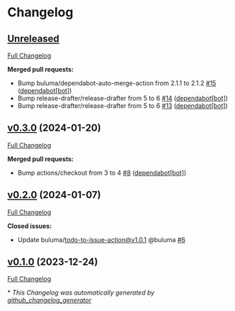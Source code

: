 # Changelog

## [Unreleased](https://github.com/buluma/ansible-role-netdata/tree/HEAD)

[Full Changelog](https://github.com/buluma/ansible-role-netdata/compare/v0.3.0...HEAD)

**Merged pull requests:**

- Bump buluma/dependabot-auto-merge-action from 2.1.1 to 2.1.2 [\#15](https://github.com/buluma/ansible-role-netdata/pull/15) ([dependabot[bot]](https://github.com/apps/dependabot))
- Bump release-drafter/release-drafter from 5 to 6 [\#14](https://github.com/buluma/ansible-role-netdata/pull/14) ([dependabot[bot]](https://github.com/apps/dependabot))
- Bump release-drafter/release-drafter from 5 to 6 [\#13](https://github.com/buluma/ansible-role-netdata/pull/13) ([dependabot[bot]](https://github.com/apps/dependabot))

## [v0.3.0](https://github.com/buluma/ansible-role-netdata/tree/v0.3.0) (2024-01-20)

[Full Changelog](https://github.com/buluma/ansible-role-netdata/compare/v0.2.0...v0.3.0)

**Merged pull requests:**

- Bump actions/checkout from 3 to 4 [\#8](https://github.com/buluma/ansible-role-netdata/pull/8) ([dependabot[bot]](https://github.com/apps/dependabot))

## [v0.2.0](https://github.com/buluma/ansible-role-netdata/tree/v0.2.0) (2024-01-07)

[Full Changelog](https://github.com/buluma/ansible-role-netdata/compare/v0.1.0...v0.2.0)

**Closed issues:**

- Update buluma/todo-to-issue-action@v1.0.1 @buluma [\#6](https://github.com/buluma/ansible-role-netdata/issues/6)

## [v0.1.0](https://github.com/buluma/ansible-role-netdata/tree/v0.1.0) (2023-12-24)

[Full Changelog](https://github.com/buluma/ansible-role-netdata/compare/dd25249106968fd8a43373fce7278ac25c65a1a9...v0.1.0)



\* *This Changelog was automatically generated by [github_changelog_generator](https://github.com/github-changelog-generator/github-changelog-generator)*
